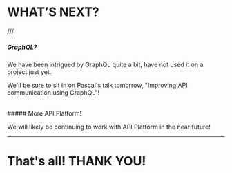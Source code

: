 # WHAT’S NEXT?

///

##### GraphQL?

We have been intrigued by GraphQL quite a bit, have not used it on a project just yet.

We'll be sure to sit in on Pascal's talk tomorrow, "Improving API communication using GraphQL"!

<br/>
##### More API Platform!

We will likely be continuing to work with API Platform in the near future!

---

# That's all! THANK YOU!
